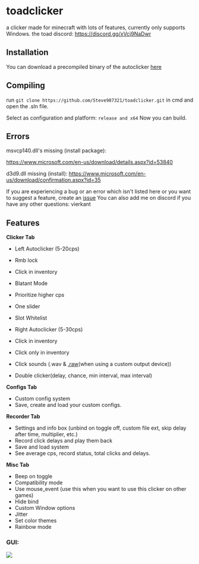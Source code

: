 # toadclicker
a clicker made for minecraft with lots of features, currently only supports Windows. 
the toad discord: https://discord.gg/xVcj9NaDwr

## Installation
You can download a precompiled binary of the autoclicker [here](https://github.com/Steve987321/toadclicker/releases/)

## Compiling
run ```git clone https://github.com/Steve987321/toadclicker.git``` in cmd and open the .sln file. 

Select as configuration and platform: ```release and x64``` 
Now you can build.

## Errors
msvcp140.dll's missing (install package):

https://www.microsoft.com/en-us/download/details.aspx?id=53840

d3d9.dll missing (install): 
https://www.microsoft.com/en-us/download/confirmation.aspx?id=35

If you are experiencing a bug or an error which isn't listed here or you want to suggest a feature, create an [issue](https://github.com/Steve987321/toadclicker/issues)
You can also add me on discord if you have any other questions: vierkant
## Features

**Clicker Tab**
- Left Autoclicker (5-20cps)
- Rmb lock
- Click in inventory
- Blatant Mode
- Prioritize higher cps
- One slider
- Slot Whitelist

- Right Autoclicker (5-30cps)
- Click in inventory
- Click only in inventory

- Click sounds (.wav & [.raw](https://github.com/Steve987321/toadclicker/releases/tag/v1.7.0)(when using a custom output device))
- Double clicker(delay, chance, min interval, max interval)

**Configs Tab**
- Custom config system
- Save, create and load your custom configs. 

**Recorder Tab**
- Settings and info box (unbind on toggle off, custom file ext, skip delay after time, multiplier, etc.)
- Record click delays and play them back
- Save and load system
- See average cps, record status, total clicks and delays. 

**Misc Tab**
- Beep on toggle
- Compatibility mode
- Use mouse_event (use this when you want to use this clicker on other games) 
- Hide bind
- Custom Window options
- Jitter
- Set color themes
- Rainbow mode

### GUI:

![](https://cdn.upload.systems/uploads/qdp3qiPc.png)
